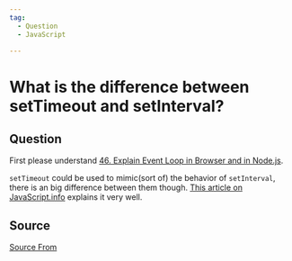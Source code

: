 ```yaml
---
tag:
  - Question
  - JavaScript

---
```

  
# What is the difference between setTimeout and setInterval?

## Question
First please understand [46\. Explain Event Loop in Browser and in Node.js](https://bigfrontend.dev/question/Explain-Event-Loop-in-Browser-and-in-Nodejs).

`setTimeout` could be used to mimic(sort of) the behavior of `setInterval`, there is an big difference between them though. [This article on JavaScript.info](https://javascript.info/settimeout-setinterval) explains it very well.




##  Source
[Source From](https://bigfrontend.dev/question/What-is-the-difference-between-setTimeout-and-setInterval)

  